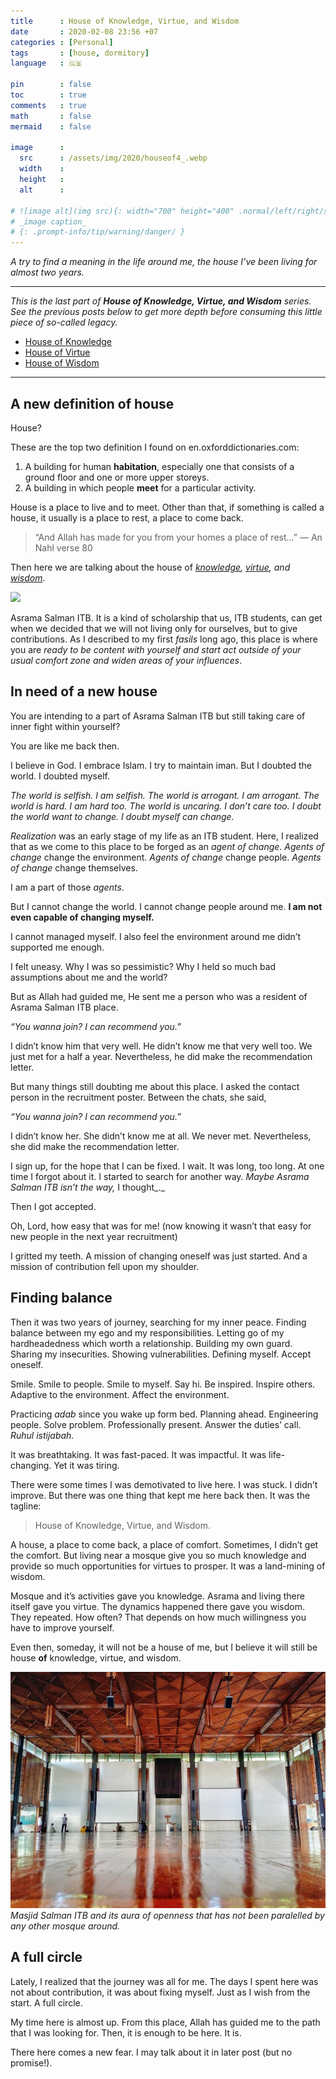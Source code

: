 ```yaml
---
title      : House of Knowledge, Virtue, and Wisdom
date       : 2020-02-08 23:56 +07
categories : [Personal]
tags       : [house, dormitory]
language   : 🇬🇧

pin        : false
toc        : true
comments   : true
math       : false
mermaid    : false

image      :
  src      : /assets/img/2020/houseof4_.webp
  width    : 
  height   : 
  alt      : 

# ![image alt](img src){: width="700" height="400" .normal/left/right/shadow}
# _image caption_
# {: .prompt-info/tip/warning/danger/ }
---
```


_A try to find a meaning in the life around me, the house I’ve been living for almost two years._


---
_This is the last part of_ **_House of Knowledge, Virtue, and Wisdom_** _series. See the previous posts below to get more depth before consuming this little piece of so-called legacy._

- [House of Knowledge](/posts/house-of-knowledge)
- [House of Virtue](/posts/house-of-virtue)
- [House of Wisdom](/posts/house-of-wisdom)

---

## A new definition of house

House?

These are the top two definition I found on en.oxforddictionaries.com:

1.  A building for human **habitation**, especially one that consists of a ground floor and one or more upper storeys.
2.  A building in which people **meet** for a particular activity.

House is a place to live and to meet. Other than that, if something is called a house, it usually is a place to rest, a place to come back.

> “And Allah has made for you from your homes a place of rest…” — An Nahl verse 80

Then here we are talking about the house of [_knowledge_](https://medium.com/@ilmaaliyaf/house-of-knowledge-i-fce82cdbadb3)_,_ [_virtue_](https://medium.com/@ilmaaliyaf/house-of-virtue-ii-d682c2522347)_, and_ [_wisdom_](https://medium.com/@ilmaaliyaf/house-of-wisdom-iii-cdbbacdea891).

![](https://miro.medium.com/max/1400/1*ISAlMv0ETJmeDYpwao7vBQ.png)

Asrama Salman ITB. It is a kind of scholarship that us, ITB students, can get when we decided that we will not living only for ourselves, but to give contributions. As I described to my first _fasils_ long ago, this place is where you are _ready to be content with yourself and start act outside of your usual comfort zone and widen areas of your influences_.

## In need of a new house

You are intending to a part of Asrama Salman ITB but still taking care of inner fight within yourself?

You are like me back then.

I believe in God. I embrace Islam. I try to maintain iman. But I doubted the world. I doubted myself.

_The world is selfish. I am selfish. The world is arrogant. I am arrogant. The world is hard. I am hard too. The world is uncaring. I don’t care too. I doubt the world want to change. I doubt myself can change._

_Realization_ was an early stage of my life as an ITB student. Here, I realized that as we come to this place to be forged as an _agent of change_. _Agents of change_ change the environment. _Agents of change_ change people. _Agents of change_ change themselves.

I am a part of those _agents_.

But I cannot change the world. I cannot change people around me. **I am not even capable of changing myself.**

I cannot managed myself. I also feel the environment around me didn’t supported me enough.

I felt uneasy. Why I was so pessimistic? Why I held so much bad assumptions about me and the world?

But as Allah had guided me, He sent me a person who was a resident of Asrama Salman ITB place.

_“You wanna join? I can recommend you.”_

I didn’t know him that very well. He didn’t know me that very well too. We just met for a half a year. Nevertheless, he did make the recommendation letter.

But many things still doubting me about this place. I asked the contact person in the recruitment poster. Between the chats, she said,

_“You wanna join? I can recommend you.”_

I didn’t know her. She didn’t know me at all. We never met. Nevertheless, she did make the recommendation letter.

I sign up, for the hope that I can be fixed. I wait. It was long, too long. At one time I forgot about it. I started to search for another way. _Maybe Asrama Salman ITB isn’t the way,_ I thought_._

Then I got accepted.

Oh, Lord, how easy that was for me! (now knowing it wasn’t that easy for new people in the next year recruitment)

I gritted my teeth. A mission of changing oneself was just started. And a mission of contribution fell upon my shoulder.


## Finding balance

Then it was two years of journey, searching for my inner peace. Finding balance between my ego and my responsibilities. Letting go of my hardheadedness which worth a relationship. Building my own guard. Sharing my insecurities. Showing vulnerabilities. Defining myself. Accept oneself.

Smile. Smile to people. Smile to myself. Say hi. Be inspired. Inspire others. Adaptive to the environment. Affect the environment.

Practicing _adab_ since you wake up form bed. Planning ahead. Engineering people. Solve problem. Professionally present. Answer the duties’ call. _Ruhul istijabah._

It was breathtaking. It was fast-paced. It was impactful. It was life-changing. Yet it was tiring.

There were some times I was demotivated to live here. I was stuck. I didn’t improve. But there was one thing that kept me here back then. It was the tagline:

> House of Knowledge, Virtue, and Wisdom.

A house, a place to come back, a place of comfort. Sometimes, I didn’t get the comfort. But living near a mosque give you so much knowledge and provide so much opportunities for virtues to prosper. It was a land-mining of wisdom.

Mosque and it’s activities gave you knowledge. Asrama and living there itself gave you virtue. The dynamics happened there gave you wisdom. They repeated. How often? That depends on how much willingness you have to improve yourself.

Even then, someday, it will not be a house of me, but I believe it will still be house **of** knowledge, virtue, and wisdom.

![](/assets/img/2020/houseof4.jpeg)
_Masjid Salman ITB and its aura of openness that has not been paralelled by any other mosque around._


## A full circle

Lately, I realized that the journey was all for me. The days I spent here was not about contribution, it was about fixing myself. Just as I wish from the start. A full circle.

My time here is almost up. From this place, Allah has guided me to the path that I was looking for. Then, it is enough to be here. It is.

There here comes a new fear. I may talk about it in later post (but no promise!).